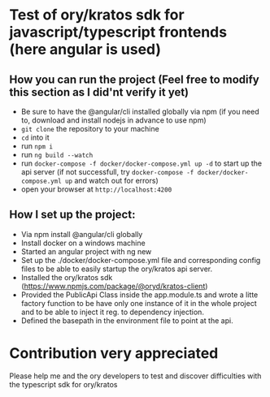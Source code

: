 # Test of ory/kratos sdk for javascript/typescript frontends (here angular is used)

## How you can run the project (Feel free to modify this section as I did'nt verify it yet)
- Be sure to have the @angular/cli installed globally via npm (if you need to, download and install nodejs in advance to use npm)
- `git clone` the repository to your machine
- `cd` into it
- run `npm i`
- run `ng build --watch`
- run `docker-compose -f docker/docker-compose.yml up -d` to start up the api server (if not successfull, try `docker-compose -f docker/docker-compose.yml up` and watch out for errors)
- open your browser at `http://localhost:4200`

## How I set up the project:
- Via npm install @angular/cli globally
- Install docker on a windows machine
- Started an angular project with ng new
- Set up the ./docker/docker-compose.yml file and corresponding config files to be able to easily startup the ory/kratos api server.
- Installed the ory/kratos sdk (https://www.npmjs.com/package/@oryd/kratos-client)
- Provided the PublicApi Class inside the app.module.ts and wrote a litte factory function to be have only one instance of it in the whole project and to be able to inject it reg. to dependency injection.
- Defined the basepath in the environment file to point at the api.

# Contribution very appreciated
Please help me and the ory developers to test and discover difficulties with the typescript sdk for ory/kratos
